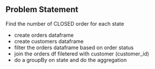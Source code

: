 ## Problem Statement

Find the number of CLOSED order for each state

- create orders dataframe
- create customers dataframe
- filter the orders dataframe based on order status
- join the orders df filetered with customer (customer_id)
- do a groupBy on state and do the aggregation